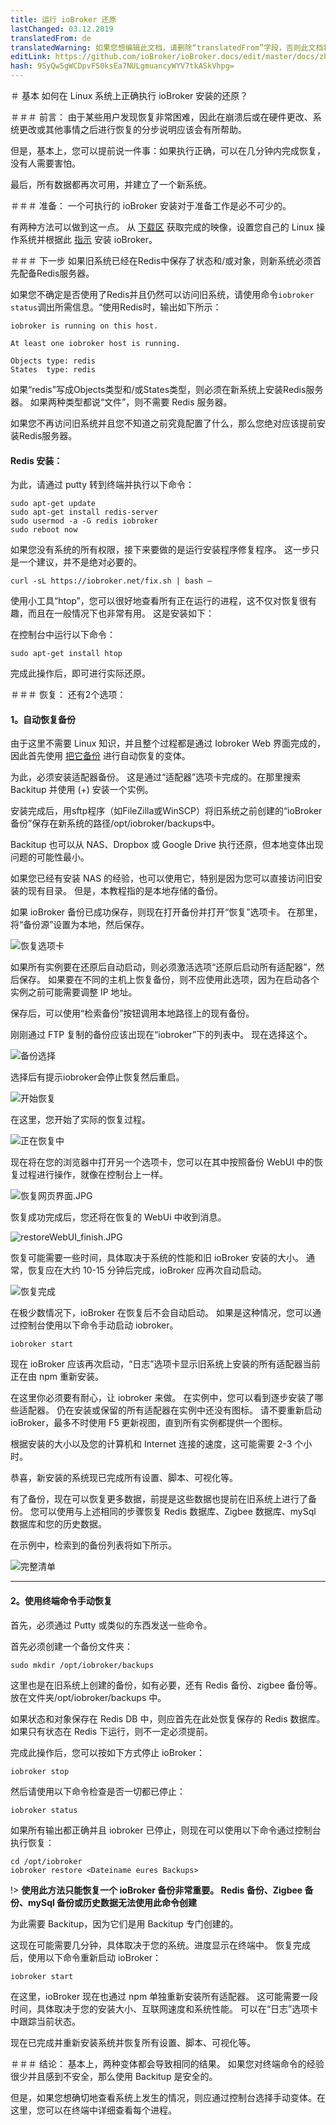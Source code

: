 ```yaml
---
title: 运行 ioBroker 还原
lastChanged: 03.12.2019
translatedFrom: de
translatedWarning: 如果您想编辑此文档，请删除“translatedFrom”字段，否则此文档将再次自动翻译
editLink: https://github.com/ioBroker/ioBroker.docs/edit/master/docs/zh-cn/tutorial/restore.md
hash: 9SyQw5gWCDpvFS0ksEa7NULgmuancyWYV7tkASkVhpg=
---
```

＃ 基本
如何在 Linux 系统上正确执行 ioBroker 安装的还原？

＃＃＃ 前言：
由于某些用户发现恢复非常困难，因此在崩溃后或在硬件更改、系统更改或其他事情之后进行恢复的分步说明应该会有所帮助。

但是，基本上，您可以提前说一件事：如果执行正确，可以在几分钟内完成恢复，没有人需要害怕。

最后，所有数据都再次可用，并建立了一个新系统。

＃＃＃ 准备：
一个可执行的 ioBroker 安装对于准备工作是必不可少的。

有两种方法可以做到这一点。
从 [下载区](https://www.iobroker.net/#de/download) 获取完成的映像，设置您自己的 Linux 操作系统并根据此 [指示](https://www.iobroker.net/#de/documentation/install/linux.md) 安装 ioBroker。

＃＃＃ 下一步
如果旧系统已经在Redis中保存了状态和/或对象，则新系统必须首先配备Redis服务器。

如果您不确定是否使用了Redis并且仍然可以访问旧系统，请使用命令`iobroker status`调出所需信息。“使用Redis时，输出如下所示：

```
iobroker is running on this host.

At least one iobroker host is running.

Objects type: redis
States  type: redis
```

如果“redis”写成Objects类型和/或States类型，则必须在新系统上安装Redis服务器。
如果两种类型都说“文件”，则不需要 Redis 服务器。

如果您不再访问旧系统并且您不知道之前究竟配置了什么，那么您绝对应该提前安装Redis服务器。

#### Redis 安装：
为此，请通过 putty 转到终端并执行以下命令：

```
sudo apt-get update
sudo apt-get install redis-server
sudo usermod -a -G redis iobroker
sudo reboot now
```

如果您没有系统的所有权限，接下来要做的是运行安装程序修复程序。
这一步只是一个建议，并不是绝对必要的。

```
curl -sL https://iobroker.net/fix.sh | bash –
```

使用小工具“htop”，您可以很好地查看所有正在运行的进程，这不仅对恢复很有趣，而且在一般情况下也非常有用。
这是安装如下：

在控制台中运行以下命令：

```
sudo apt-get install htop
```

完成此操作后，即可进行实际还原。

＃＃＃ 恢复：
还有2个选项：

#### **1。自动恢复备份**
由于这里不需要 Linux 知识，并且整个过程都是通过 Iobroker Web 界面完成的，因此首先使用 [把它备份](https://github.com/simatec/ioBroker.backitup/blob/master/README.md) 进行自动恢复的变体。

为此，必须安装适配器备份。
这是通过“适配器”选项卡完成的。在那里搜索 Backitup 并使用 (+) 安装一个实例。

安装完成后，用sftp程序（如FileZilla或WinSCP）将旧系统之前创建的“ioBroker备份”保存在新系统的路径/opt/iobroker/backups中。

Backitup 也可以从 NAS、Dropbox 或 Google Drive 执行还原，但本地变体出现问题的可能性最小。

如果您已经有安装 NAS 的经验，也可以使用它，特别是因为您可以直接访问旧安装的现有目录。
但是，本教程指的是本地存储的备份。

如果 ioBroker 备份已成功保存，则现在打开备份并打开“恢复”选项卡。
在那里，将“备份源”设置为本地，然后保存。

![恢复选项卡](../../de/tutorial/media/restore/1575301096581-restoretab.jpg)

如果所有实例要在还原后自动启动，则必须激活选项“还原后启动所有适配器”，然后保存。
如果要在不同的主机上恢复备份，则不应使用此选项，因为在启动各个实例之前可能需要调整 IP 地址。

保存后，可以使用“检索备份”按钮调用本地路径上的现有备份。

刚刚通过 FTP 复制的备份应该出现在“iobroker”下的列表中。
现在选择这个。

![备份选择](../../de/tutorial/media/restore/1575301146928-restoreliste.jpg)

选择后有提示iobroker会停止恢复然后重启。

![开始恢复](../../de/tutorial/media/restore/1575301175231-restorestart.jpg)

在这里，您开始了实际的恢复过程。

![正在恢复中](../../de/tutorial/media/restore/1575301208033-restore.jpg)

现在将在您的浏览器中打开另一个选项卡，您可以在其中按照备份 WebUI 中的恢复过程进行操作，就像在控制台上一样。

![恢复网页界面.JPG](../../de/tutorial/media/restore/restoreWebUI.JPG)

恢复成功完成后，您还将在恢复的 WebUi 中收到消息。

![restoreWebUI_finish.JPG](../../de/tutorial/media/restore/restoreWebUI_finish.JPG)

恢复可能需要一些时间，具体取决于系统的性能和旧 ioBroker 安装的大小。
通常，恢复应在大约 10-15 分钟后完成，ioBroker 应再次自动启动。

![恢复完成](../../de/tutorial/media/restore/1575301228008-restorefinish.jpg)

在极少数情况下，ioBroker 在恢复后不会自动启动。
如果是这种情况，您可以通过控制台使用以下命令手动启动 iobroker。

```
iobroker start
```

现在 ioBroker 应该再次启动，“日志”选项卡显示旧系统上安装的所有适配器当前正在由 npm 重新安装。

在这里你必须要有耐心，让 iobroker 来做。
在实例中，您可以看到逐步安装了哪些适配器。
仍在安装或保留的所有适配器在实例中还没有图标。
请不要重新启动 ioBroker，最多不时使用 F5 更新视图，直到所有实例都提供一个图标。

根据安装的大小以及您的计算机和 Internet 连接的速度，这可能需要 2-3 个小时。

恭喜，新安装的系统现已完成所有设置、脚本、可视化等。

有了备份，现在可以恢复更多数据，前提是这些数据也提前在旧系统上进行了备份。
您可以使用与上述相同的步骤恢复 Redis 数据库、Zigbee 数据库、mySql 数据库和您的历史数据。

在示例中，检索到的备份列表将如下所示。

![完整清单](../../de/tutorial/media/restore/1575362131512-fullliste.jpg)

*****************************************************************************************************************************************

#### **2。使用终端命令手动恢复**
首先，必须通过 Putty 或类似的东西发送一些命令。

首先必须创建一个备份文件夹：

```
sudo mkdir /opt/iobroker/backups
```

这里也是在旧系统上创建的备份，如有必要，还有 Redis 备份、zigbee 备份等。
放在文件夹/opt/iobroker/backups 中。

如果状态和对象保存在 Redis DB 中，则应首先在此处恢复保存的 Redis 数据库。
如果只有状态在 Redis 下运行，则不一定必须提前。

完成此操作后，您可以按如下方式停止 ioBroker：

```
iobroker stop
```

然后请使用以下命令检查是否一切都已停止：

```
iobroker status
```

如果所有输出都正确并且 iobroker 已停止，则现在可以使用以下命令通过控制台执行恢复：

```
cd /opt/iobroker
iobroker restore <Dateiname eures Backups>
```

!> **使用此方法只能恢复一个 ioBroker 备份非常重要。
Redis 备份、Zigbee 备份、mySql 备份或历史数据无法使用此命令创建**

为此需要 Backitup，因为它们是用 Backitup 专门创建的。

这现在可能需要几分钟，具体取决于您的系统。进度显示在终端中。
恢复完成后，使用以下命令重新启动 ioBroker：

```
iobroker start
```

在这里，ioBroker 现在也通过 npm 单独重新安装所有适配器。
这可能需要一段时间，具体取决于您的安装大小、互联网速度和系统性能。
可以在“日志”选项卡中跟踪当前状态。

现在已完成并重新安装系统并恢复所有设置、脚本、可视化等。

＃＃＃ 结论：
基本上，两种变体都会导致相同的结果。
如果您对终端命令的经验很少并且感到不安全，那么使用 Backitup 是安全的。

但是，如果您想确切地查看系统上发生的情况，则应通过控制台选择手动变体。在这里，您可以在终端中详细查看每个进程。